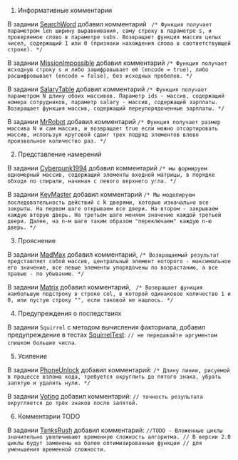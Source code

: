 1. Информативные комментарии

В задании [SearchWord](https://github.com/deionnle/Survivor/blob/main/SearchWord.java#L5) добавил комментарий
` /*
   Функция получает параметром len ширину выравнивания, саму строку в параметре s,
   и проверяемое слово в параметре subs.
   Возвращает функция массив целых чисел, содержащий 1 или 0
   (признаки нахождения слова в соответствующей строке).
   */`

В задании [MissionImpossible](https://github.com/deionnle/Survivor/blob/main/MissionImpossible.java#L9) добавил комментарий
`/*
Функция получает исходную строку s и либо зашифровывает её (encode = true),
либо расшифровывает (encode = false), без исходных пробелов.
*/`

В задании [SalaryTable](https://github.com/deionnle/Survivor/blob/main/SalaryTable.java#L7) добавил комментарий
`/*
Функция получает параметром N длину обоих массивов. Параметр ids - массив, содержащий номера сотрудников,
параметр salary - массив, содержащий зарплаты.
Возвращает функция массив, содержащий переупорядоченные зарплаты.
*/`

В задании [MrRobot](https://github.com/deionnle/Survivor/blob/main/MrRobot.java#L6) добавил комментарий
`/*
Функция получает размер массива N и сам массив, и возвращает true если можно отсортировать массив,
используя круговой сдвиг трех подряд элементов влево произвольное количество раз.
*/`

2. Представление намерений

В задании [Cyberpunk1994](https://github.com/deionnle/Survivor/blob/main/Cyberpunk1994.java#L12) добавил комментарий
`/*
мы формируем одномерный массив, содержащий элементы
входной матрицы, в порядке обходя по спирали, начиная с левого верхнего угла.
*/`

В задании [KeyMaster](https://github.com/deionnle/Survivor/blob/main/KeyMaster.java#L11) добавил комментарий
`/*
Мы моделируем последовательность действий с `k` дверями, которые изначально все закрыты.
На первом шаге открываем все двери. На втором - закрываем каждую вторую дверь.
На третьем шаге меняем значение каждой третьей двери.
Далее, на n-м шаге таким образом "переключаем" каждую n-ю дверь.
*/`

3. Прояснение

В задании [MadMax](https://github.com/deionnle/Survivor/blob/main/MadMax.java#L20) добавил комментарий, 
`/*
Возвращаемый результат представляет собой массив, центральный элемент которого - максимальное его
значение, все левые элементы упорядочены по возрастанию, а все правые - по убыванию.
*/` 

В задании [Matrix](https://github.com/deionnle/Survivor/blob/main/Matrix.java#L26) добавил комментарий,
` /*
Возвращает функция наибольшую подстроку в строке col, в которой одинаковое количество 1 и 0,
или пустую строку "", если таковой не нашлось.
*/` 

4. Предупреждения о последствиях

В задании `Squirrel` с методом вычисления факториала, добавил предупреждение в тестах
[SquirrelTest](https://github.com/deionnle/Survivor/blob/main/SquirrelTest.java#L6):
`// не передавайте аргументом слишком большие числа`.

5. Усиление 

В задании [PhoneUnlock](https://github.com/deionnle/Survivor/blob/main/PhoneUnlock.java#L37) добавил комментарий:
`/*
Длину линии, рисуемой в процессе взлома кода, требуется округлить до пятого знака,
убрать запятую и удалить нули.
*/`

В задании [Voting](https://github.com/deionnle/Survivor/blob/main/Voting.java#L29) добавил комментарий:
`// точность результата округляется до трёх знаков после запятой.`

6. Комментарии TODO

В задании [TanksRush](https://github.com/deionnle/Survivor/blob/main/TanksRush.java#L8) добавил комментарий:
`//TODO - Вложенные циклы значительно увеличивают временную сложность алгоритма.
// В версии 2.0 циклы будут заменены на более оптимизированные функции
// для уменьшения временной сложности.`

